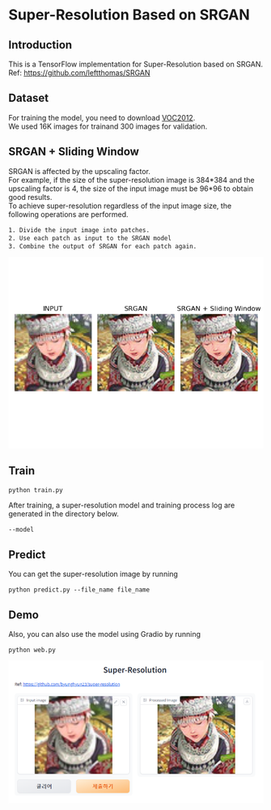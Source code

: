 # Super-Resolution Based on SRGAN

## Introduction
This is a TensorFlow implementation for Super-Resolution based on SRGAN.  
Ref: https://github.com/leftthomas/SRGAN

## Dataset
For training the model, you need to download [VOC2012](http://host.robots.ox.ac.uk/pascal/VOC/voc2012/).  
We used 16K images for trainand 300 images for validation.

## SRGAN + Sliding Window
SRGAN is affected by the upscaling factor.  
For example, if the size of the super-resolution image is 384\*384 and the upscaling factor is 4, the size of the input image must be 96\*96 to obtain good results.  
To achieve super-resolution regardless of the input image size, the following operations are performed.  
```
1. Divide the input image into patches.
2. Use each patch as input to the SRGAN model
3. Combine the output of SRGAN for each patch again.
```
![image](https://github.com/byunghyun23/super-resolution/blob/main/assets/fig1.png)

## Train
```
python train.py
```
After training, a super-resolution model and training process log are generated in the directory below.
```
--model
```

## Predict
You can get the super-resolution image by running
```
python predict.py --file_name file_name
```

## Demo
Also, you can also use the model using Gradio by running
```
python web.py
```
![image](https://github.com/byunghyun23/super-resolution/blob/main/assets/fig2.PNG)

